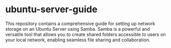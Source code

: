 # ubuntu-server-guide
This repository contains a comprehensive guide for setting up network storage on an Ubuntu Server using Samba. Samba is a powerful and versatile tool that allows you to create shared folders accessible to users on your local network, enabling seamless file sharing and collaboration.
